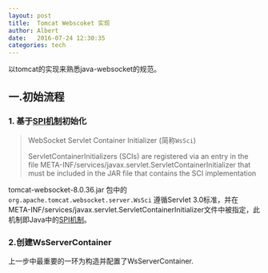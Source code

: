 ```yaml
---
layout: post
title:  Tomcat Webscoket 实现
author: Albert
date:   2016-07-24 12:30:35
categories: tech
---
```


以tomcat的实现来熟悉java-websocket的规范。

## 一.初始流程

### 1. 基于[SPI机制](https://docs.oracle.com/javase/tutorial/sound/SPI-intro.html)初始化 

> WebSocket Servlet Container Initializer (简称`WsSci`)
>
> ServletContainerInitializers (SCIs) are registered via an entry in the file META-INF/services/javax.servlet.ServletContainerInitializer that must be included in the JAR file that contains the SCI implementation

tomcat-websocket-8.0.36.jar 包中的`org.apache.tomcat.websocket.server.WsSci` 遵循Servlet 3.0标准，并在META-INF/services/javax.servlet.ServletContainerInitializer文件中被指定，此机制即Java中的[SPI机制](https://docs.oracle.com/javase/tutorial/sound/SPI-intro.html)。

### 2.创建WsServerContainer

上一步中最重要的一环为构造并配置了WsServerContainer.

